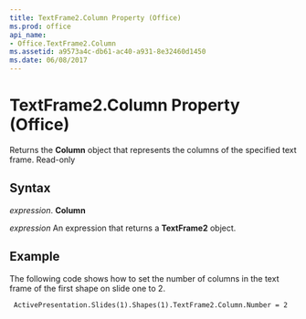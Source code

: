 ```yaml
---
title: TextFrame2.Column Property (Office)
ms.prod: office
api_name:
- Office.TextFrame2.Column
ms.assetid: a9573a4c-db61-ac40-a931-8e32460d1450
ms.date: 06/08/2017
---
```



# TextFrame2.Column Property (Office)

Returns the  **Column** object that represents the columns of the specified text frame. Read-only


## Syntax

 _expression_. **Column**

 _expression_ An expression that returns a **TextFrame2** object.


## Example

The following code shows how to set the number of columns in the text frame of the first shape on slide one to 2.


```vb
 ActivePresentation.Slides(1).Shapes(1).TextFrame2.Column.Number = 2
```


